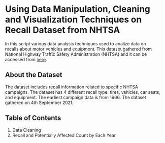 # Using Data Manipulation, Cleaning and Visualization Techniques on Recall Dataset from NHTSA
 In this script various data analysis techniques used to analize data on recalls about motor vehicles and equipment. This dataset gathered from National Highway Traffic Safety Administration (NHTSA) and it can be accessed from [here](https://catalog.data.gov/dataset/recalls-data).

## About the Dataset
 The dataset includes recall information related to specific NHTSA campaigns. The dataset has 4 different recall type: tires, vehicles, car seats, and equipment. The earliest campaign data is from 1966. The dataset gathered on 4th September 2021.

## Table of Contents
1. Data Cleaning
2. Recall and Potentially Affected Count by Each Year
